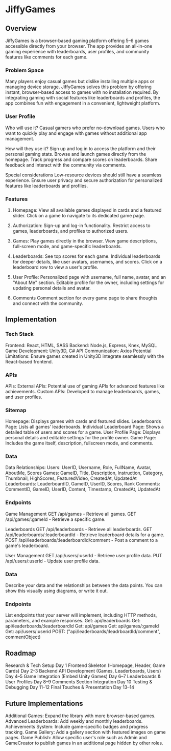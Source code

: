 # JiffyGames

## Overview

JiffyGames is a browser-based gaming platform offering 5–6 games accessible directly from your browser. The app provides an all-in-one gaming experience with leaderboards, user profiles, and community features like comments for each game.

### Problem Space

Many players enjoy casual games but dislike installing multiple apps or managing device storage. JiffyGames solves this problem by offering instant, browser-based access to games with no installation required. By integrating gaming with social features like leaderboards and profiles, the app combines fun with engagement in a convenient, lightweight platform.

### User Profile

Who will use it?
Casual gamers who prefer no-download games.
Users who want to quickly play and engage with games without additional app management.

How will they use it?
Sign up and log in to access the platform and their personal gaming stats.
Browse and launch games directly from the homepage.
Track progress and compare scores on leaderboards.
Share feedback and interact with the community via comments.

Special considerations
Low-resource devices should still have a seamless experience.
Ensure user privacy and secure authorization for personalized features like leaderboards and profiles.

### Features

1. Homepage:
   View all available games displayed in cards and a featured slider.
   Click on a game to navigate to its dedicated game page.

2. Authorization:
   Sign-up and log-in functionality.
   Restrict access to games, leaderboards, and profiles to authorized users.

3. Games:
   Play games directly in the browser.
   View game descriptions, full-screen mode, and game-specific leaderboards.

4. Leaderboards:
   See top scores for each game.
   Individual leaderboards for deeper details, like user avatars, usernames, and scores.
   Click on a leaderboard row to view a user's profile.

5. User Profile:
   Personalized page with username, full name, avatar, and an "About Me" section.
   Editable profile for the owner, including settings for updating personal details and avatar.

6. Comments
   Comment section for every game page to share thoughts and connect with the community.

## Implementation

### Tech Stack

Frontend: React, HTML, SASS
Backend: Node.js, Express, Knex, MySQL
Game Development: Unity3D, C#
API Communication: Axios
Potential Limitations: Ensure games created in Unity3D integrate seamlessly with the React-based frontend.

### APIs

APIs: External APIs: Potential use of gaming APIs for advanced features like achievements.
Custom APIs: Developed to manage leaderboards, games, and user profiles.

### Sitemap

Homepage: Displays games with cards and featured slides.
Leaderboards Page: Lists all games' leaderboards.
Individual Leaderboard Page: Shows a detailed table of users and scores for a game.
User Profile Page: Displays personal details and editable settings for the profile owner.
Game Page: Includes the game itself, description, fullscreen mode, and comments.

### Data

Data Relationships:
Users: UserID, Username, Role, FullName, Avatar, AboutMe, Scores
Games: GameID, Title, Description, Instruction, Category, Thumbnail, HighScores, FeaturedVideo, CreatedAt, UpdatedAt
Leaderboards: LeaderboardID, GameID, UserID, Scores, Rank
Comments: CommentID, GameID, UserID, Content, Timestamp, CreatedAt, UpdatedAt

### Endpoints

Game Management
GET /api/games - Retrieve all games.
GET /api/games/:gameId - Retrieve a specific game.

Leaderboards
GET /api/leaderboards - Retrieve all leaderboards.
GET /api/leaderboards/:leaderboardId - Retrieve leaderboard details for a game.
POST /api/leaderboards/:leaderboardId/comment - Post a comment to a game's leaderboard.

User Management
GET /api/users/:userId - Retrieve user profile data.
PUT /api/users/:userId - Update user profile data.

### Data

Describe your data and the relationships between the data points. You can show this visually using diagrams, or write it out.

### Endpoints

List endpoints that your server will implement, including HTTP methods, parameters, and example responses.
Get: api/leaderboards
Get: api/leaderboards/:leaderboardId
Get: api/games
Get: api/games/:gameId
Get: api/users/:userid
POST: ("api/leaderboards/:leadrboardId/comment", commentObject)

## Roadmap

Research & Tech Setup Day 1
Frontend Skeleton (Homepage, Header, Game Cards) Day 2–3
Backend API Development (Games, Leaderboards, Users) Day 4–5
Game Integration (Embed Unity Games) Day 6–7
Leaderboards & User Profiles Day 8–9
Comments Section Integration Day 10
Testing & Debugging Day 11–12
Final Touches & Presentation Day 13–14

## Future Implementations

Additional Games: Expand the library with more browser-based games.
Advanced Leaderboards: Add weekly and monthly leaderboards.
Achievements System: Include game-specific badges and progress tracking.
Game Gallery: Add a gallery section with featured images on game pages.
Game Publish: Allow specific user's role such as Admin and GameCreator to publish games in an additional page hidden by other roles.
